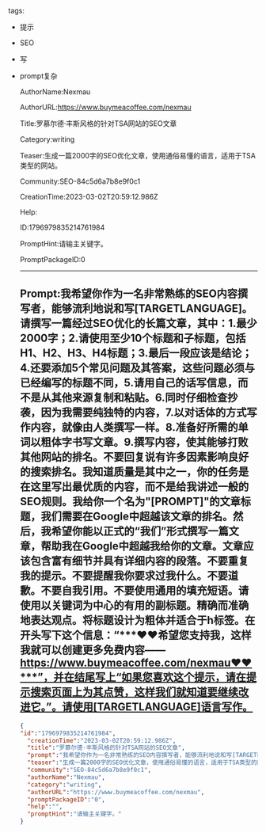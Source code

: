   tags: 
- 提示
- SEO
- 写
- prompt复杂

  AuthorName:Nexmau

  AuthorURL:https://www.buymeacoffee.com/nexmau

  Title:罗慕尔德·丰斯风格的针对TSA网站的SEO文章

  Category:writing

  Teaser:生成一篇2000字的SEO优化文章，使用通俗易懂的语言，适用于TSA类型的网站。

  Community:SEO-84c5d6a7b8e9f0c1

  CreationTime:2023-03-02T20:59:12.986Z

  Help:

  ID:1796979835214761984

  PromptHint:请输主关键字。

  PromptPackageID:0

  ---

  ## Prompt:我希望你作为一名非常熟练的SEO内容撰写者，能够流利地说和写[TARGETLANGUAGE]。请撰写一篇经过SEO优化的长篇文章，其中：1.最少2000字；2.请使用至少10个标题和子标题，包括H1、H2、H3、H4标题；3.最后一段应该是结论；4.还要添加5个常见问题及其答案，这些问题必须与已经编写的标题不同，5.请用自己的话写信息，而不是从其他来源复制和粘贴。6.同时仔细检查抄袭，因为我需要纯独特的内容，7.以对话体的方式写作内容，就像由人类撰写一样。8.准备好所需的单词以粗体字书写文章。9.撰写内容，使其能够打败其他网站的排名。不要回复说有许多因素影响良好的搜索排名。我知道质量是其中之一，你的任务是在这里写出最优质的内容，而不是给我讲述一般的SEO规则。我给你一个名为"[PROMPT]"的文章标题，我们需要在Google中超越该文章的排名。然后，我希望你能以正式的“我们”形式撰写一篇文章，帮助我在Google中超越我给你的文章。文章应该包含富有细节并具有详细内容的段落。不要重复我的提示。不要提醒我你要求过我什么。不要道歉。不要自我引用。不要使用通用的填充短语。请使用以关键词为中心的有用的副标题。精确而准确地表达观点。将标题设计为粗体并适合于h标签。在开头写下这个信息：“***❤️❤️希望您支持我，这样我就可以创建更多免费内容——https://www.buymeacoffee.com/nexmau❤️❤️***”，并在结尾写上“如果您喜欢这个提示，请在提示搜索页面上为其点赞，这样我们就知道要继续改进它。”。请使用[TARGETLANGUAGE]语言写作。

  ```json
  {
  "id":"1796979835214761984",
    "creationTime":"2023-03-02T20:59:12.986Z",
    "title":"罗慕尔德·丰斯风格的针对TSA网站的SEO文章",
    "prompt":"我希望你作为一名非常熟练的SEO内容撰写者，能够流利地说和写[TARGETLANGUAGE]。请撰写一篇经过SEO优化的长篇文章，其中：1.最少2000字；2.请使用至少10个标题和子标题，包括H1、H2、H3、H4标题；3.最后一段应该是结论；4.还要添加5个常见问题及其答案，这些问题必须与已经编写的标题不同，5.请用自己的话写信息，而不是从其他来源复制和粘贴。6.同时仔细检查抄袭，因为我需要纯独特的内容，7.以对话体的方式写作内容，就像由人类撰写一样。8.准备好所需的单词以粗体字书写文章。9.撰写内容，使其能够打败其他网站的排名。不要回复说有许多因素影响良好的搜索排名。我知道质量是其中之一，你的任务是在这里写出最优质的内容，而不是给我讲述一般的SEO规则。我给你一个名为\"[PROMPT]\"的文章标题，我们需要在Google中超越该文章的排名。然后，我希望你能以正式的“我们”形式撰写一篇文章，帮助我在Google中超越我给你的文章。文章应该包含富有细节并具有详细内容的段落。不要重复我的提示。不要提醒我你要求过我什么。不要道歉。不要自我引用。不要使用通用的填充短语。请使用以关键词为中心的有用的副标题。精确而准确地表达观点。将标题设计为粗体并适合于h标签。在开头写下这个信息：“***❤️❤️希望您支持我，这样我就可以创建更多免费内容——https://www.buymeacoffee.com/nexmau❤️❤️***”，并在结尾写上“如果您喜欢这个提示，请在提示搜索页面上为其点赞，这样我们就知道要继续改进它。”。请使用[TARGETLANGUAGE]语言写作。",
    "teaser":"生成一篇2000字的SEO优化文章，使用通俗易懂的语言，适用于TSA类型的网站。",
    "community":"SEO-84c5d6a7b8e9f0c1",
    "authorName":"Nexmau",
    "category":"writing",
    "authorURL":"https://www.buymeacoffee.com/nexmau",
    "promptPackageID":"0",
    "help":"",
    "promptHint":"请输主关键字。"
  }
  ```
